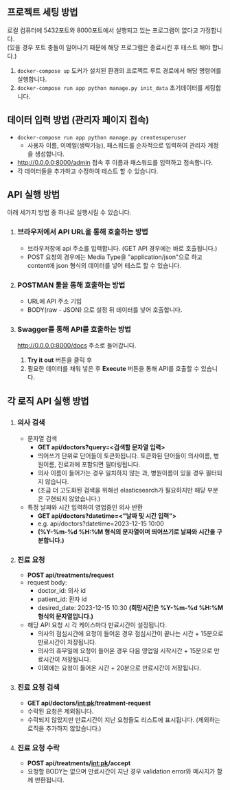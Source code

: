 ## 프로젝트 세팅 방법
로컬 컴퓨터에 5432포트와 8000포트에서 실행되고 있는 프로그램이 없다고 가정합니다.   
(있을 경우 포트 충돌이 일어나기 때문에 해당 프로그램은 종료시킨 후 테스트 해야 합니다.)
1. `docker-compose up` 도커가 설치된 환경의 프로젝트 루트 경로에서 해당 명령어를 실행합니다.
2. `docker-compose run app python manage.py init_data` 초기데이터를 세팅합니다.

## 데이터 입력 방법 (관리자 페이지 접속)
- `docker-compose run app python manage.py createsuperuser` 
  - 사용자 이름, 이메일(생략가능), 패스워드를 순차적으로 입력하여 관리자 계정을 생성합니다.
- http://0.0.0.0:8000/admin 접속 후 이름과 패스워드를 입력하고 접속합니다.
- 각 데이터들을 추가하고 수정하여 테스트 할 수 있습니다.

## API 실행 방법

아래 세가지 방법 중 하나로 실행시킬 수 있습니다.

1. ### 브라우저에서 API URL을 통해 호출하는 방법
    - 브라우저창에 api 주소를 입력합니다. (GET API 경우에는 바로 호출됩니다.)
    - POST 요청의 경우에는 Media Type을 "application/json"으로 하고 content에 json 형식의 데이터를 넣어 테스트 할 수 있습니다.
2. ### POSTMAN 툴을 통해 호출하는 방법
   - URL에 API 주소 기입
   - BODY(raw - JSON) 으로 설정 뒤 데이터를 넣어 호출합니다.
3. ### Swagger를 통해 API를 호출하는 방법
    http://0.0.0.0:8000/docs 주소로 들어갑니다.

    1. **Try it out** 버튼을 클릭 후 
    2. 필요한 데이터를 채워 넣은 후 **Execute** 버튼을 통해 API를 호출할 수 있습니다.
    

## 각 로직 API 실행 방법
1. ### 의사 검색
   - 문자열 검색
      - **GET api/doctors?query=<검색할 문자열 입력>**
      - 띄어쓰기 단위로 단어들이 토큰화됩니다. 토큰화된 단어들이 의사이름, 병원이름, 진료과에 포함되면 필터링됩니다.
      - 의사 이름이 들어가는 경우 일치하지 않는 과, 병원이름이 있을 경우 필터되지 않습니다.
      - (조금 더 고도화된 검색을 위해선 elasticsearch가 필요하지만 해당 부분은 구현되지 않았습니다.)
   - 특정 날짜와 시간 입력하여 영업중인 의사 반환
     - **GET api/doctors?datetime=<"날짜 및 시간 입력">**
     - e.g. api/doctors?datetime=2023-12-15 10:00
     - **(%Y-%m-%d %H:%M 형식의 문자열이며 띄어쓰기로 날짜와 시간을 구분합니다.)**
2. ### 진료 요청
   - **POST api/treatments/request**
   - request body: 
     - doctor_id: 의사 id
     - patient_id: 환자 id
     - desired_date: 2023-12-15 10:30 **(희망시간은 %Y-%m-%d %H:%M 형식의 문자열입니다.)**
   - 해당 API 요청 시 각 케이스마다 만료시간이 설정됩니다.
     - 의사의 점심시간에 요청이 들어온 경우 점심시간이 끝나는 시간 + 15분으로 만료시간이 저장됩니다.
     - 의사의 휴무일에 요청이 들어온 경우 다음 영업일 시작시간 + 15분으로 만료시간이 저장됩니다.
     - 이외에는 요청이 들어온 시간 + 20분으로 만료시간이 저장됩니다.
3. ### 진료 요청 검색
   - **GET api/doctors/<int:pk>/treatment-request**
   - 수락된 요청은 제외됩니다.
   - 수락되지 않았지만 만료시간이 지난 요청들도 리스트에 표시됩니다. (제외하는 로직을 추가하지 않았습니다.)
4. ### 진료 요청 수락
   - **POST api/treatments/<int:pk>/accept**
   - 요청할 BODY는 없으며 만료시간이 지난 경우 validation error와 메시지가 함께 반환됩니다.
